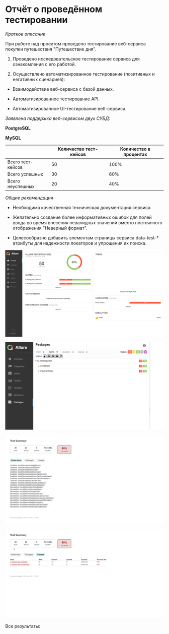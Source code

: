 # Отчёт о проведённом тестировании
*Краткое описание*

При работе над проектом проведено тестирование веб-сервиса покупки путешествия "Путешествие дня".

1. Проведено исследовательское тестирование сервиса для ознакомления с его работой.

2. Осуществлено автоматизированное тестирование (позитивных и негативных сценариев):

* Взаимодействие веб-сервиса с базой данных.

* Автоматизированное тестирование API.

* Автоматизированное UI-тестирование веб-сервиса.

*Заявлена поддержка веб-сервисом двух СУБД:*

**PostgreSQL**

**MySQL**

|                   | Количество тест-кейсов | Количество	в процентах |
|------------------ |------------------------|------------------------|
| Всего тест-кейсов | 50                     | 100%                   | 
|   Всего успешных  | 		     30              | 60%                    |
|  Всего неуспешных	| 20                      | 	    40%               | 

*Общие рекомендации*

+ Необходима качественная техническая документация сервиса.

+ Желательно создание более информативных ошибок для полей ввода во время внесения невалидных значений вместо постоянного отображения "Неверный формат".

+ Целесообразно добавить элементам страницы сервиса data-test-* атрибуты для надежности локаторов и упрощения их поиска.

![Allure](Allure/1.png)

![Allure](Allure/4.png)

![Gradle](Gradle/1.png)

![Gradle](Gradle/3.png)

 Все результаты: